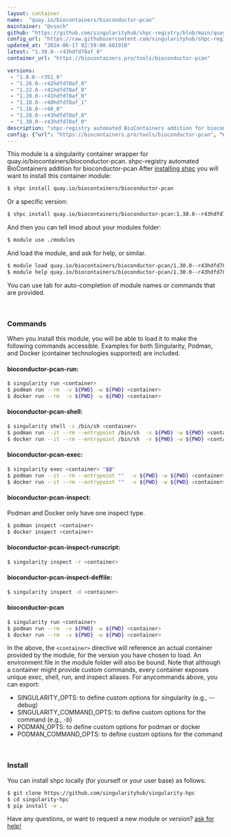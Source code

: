 ```yaml
---
layout: container
name:  "quay.io/biocontainers/bioconductor-pcan"
maintainer: "@vsoch"
github: "https://github.com/singularityhub/shpc-registry/blob/main/quay.io/biocontainers/bioconductor-pcan/container.yaml"
config_url: "https://raw.githubusercontent.com/singularityhub/shpc-registry/main/quay.io/biocontainers/bioconductor-pcan/container.yaml"
updated_at: "2024-06-17 02:59:00.681910"
latest: "1.30.0--r43hdfd78af_0"
container_url: "https://biocontainers.pro/tools/bioconductor-pcan"

versions:
 - "1.8.0--r351_0"
 - "1.26.0--r42hdfd78af_0"
 - "1.22.0--r41hdfd78af_0"
 - "1.20.0--r41hdfd78af_0"
 - "1.18.0--r40hdfd78af_1"
 - "1.16.0--r40_0"
 - "1.28.0--r43hdfd78af_0"
 - "1.30.0--r43hdfd78af_0"
description: "shpc-registry automated BioContainers addition for bioconductor-pcan"
config: {"url": "https://biocontainers.pro/tools/bioconductor-pcan", "maintainer": "@vsoch", "description": "shpc-registry automated BioContainers addition for bioconductor-pcan", "latest": {"1.30.0--r43hdfd78af_0": "sha256:20892624fb2f5c870ad796f8a1a621709963d5e18d6ce7db6aec361525305ad9"}, "tags": {"1.8.0--r351_0": "sha256:8a6805edbc77d7a895b9365cf3553bcb622282814805a2f4e84447be6f05a4df", "1.26.0--r42hdfd78af_0": "sha256:77978c99b81f65c91b92150e219f7500af57a408a0218fc352173cfa7b6d461c", "1.22.0--r41hdfd78af_0": "sha256:197c22bfed5e491dcbf880004704c078b9accd13a82e9e097ea88c066a9f1ac7", "1.20.0--r41hdfd78af_0": "sha256:ac4c9b35a2198c53aa8b704934f66c9c8f1fdb4fed6688eb4c371c8ff9b82fd4", "1.18.0--r40hdfd78af_1": "sha256:9c049b50776ea9d9fe3b739068c1fe9da814328070b9f638599044429f8ada5c", "1.16.0--r40_0": "sha256:b652cba9cd6f789e3b3a669183eea3d997da910d8eec17cae3486e3e9fde98a6", "1.28.0--r43hdfd78af_0": "sha256:6b466ca6c39605b3d296dbddee21a32e10666a22f6fc24da970c958eb772446f", "1.30.0--r43hdfd78af_0": "sha256:20892624fb2f5c870ad796f8a1a621709963d5e18d6ce7db6aec361525305ad9"}, "docker": "quay.io/biocontainers/bioconductor-pcan"}
---
```


This module is a singularity container wrapper for quay.io/biocontainers/bioconductor-pcan.
shpc-registry automated BioContainers addition for bioconductor-pcan
After [installing shpc](#install) you will want to install this container module:


```bash
$ shpc install quay.io/biocontainers/bioconductor-pcan
```

Or a specific version:

```bash
$ shpc install quay.io/biocontainers/bioconductor-pcan:1.30.0--r43hdfd78af_0
```

And then you can tell lmod about your modules folder:

```bash
$ module use ./modules
```

And load the module, and ask for help, or similar.

```bash
$ module load quay.io/biocontainers/bioconductor-pcan/1.30.0--r43hdfd78af_0
$ module help quay.io/biocontainers/bioconductor-pcan/1.30.0--r43hdfd78af_0
```

You can use tab for auto-completion of module names or commands that are provided.

<br>

### Commands

When you install this module, you will be able to load it to make the following commands accessible.
Examples for both Singularity, Podman, and Docker (container technologies supported) are included.

#### bioconductor-pcan-run:

```bash
$ singularity run <container>
$ podman run --rm  -v ${PWD} -w ${PWD} <container>
$ docker run --rm  -v ${PWD} -w ${PWD} <container>
```

#### bioconductor-pcan-shell:

```bash
$ singularity shell -s /bin/sh <container>
$ podman run --it --rm --entrypoint /bin/sh  -v ${PWD} -w ${PWD} <container>
$ docker run --it --rm --entrypoint /bin/sh  -v ${PWD} -w ${PWD} <container>
```

#### bioconductor-pcan-exec:

```bash
$ singularity exec <container> "$@"
$ podman run --it --rm --entrypoint ""  -v ${PWD} -w ${PWD} <container> "$@"
$ docker run --it --rm --entrypoint ""  -v ${PWD} -w ${PWD} <container> "$@"
```

#### bioconductor-pcan-inspect:

Podman and Docker only have one inspect type.

```bash
$ podman inspect <container>
$ docker inspect <container>
```

#### bioconductor-pcan-inspect-runscript:

```bash
$ singularity inspect -r <container>
```

#### bioconductor-pcan-inspect-deffile:

```bash
$ singularity inspect -d <container>
```



#### bioconductor-pcan

```bash
$ singularity run <container>
$ podman run --rm  -v ${PWD} -w ${PWD} <container>
$ docker run --rm  -v ${PWD} -w ${PWD} <container>
```


In the above, the `<container>` directive will reference an actual container provided
by the module, for the version you have chosen to load. An environment file in the
module folder will also be bound. Note that although a container
might provide custom commands, every container exposes unique exec, shell, run, and
inspect aliases. For anycommands above, you can export:

 - SINGULARITY_OPTS: to define custom options for singularity (e.g., --debug)
 - SINGULARITY_COMMAND_OPTS: to define custom options for the command (e.g., -b)
 - PODMAN_OPTS: to define custom options for podman or docker
 - PODMAN_COMMAND_OPTS: to define custom options for the command

<br>

### Install

You can install shpc locally (for yourself or your user base) as follows:

```bash
$ git clone https://github.com/singularityhub/singularity-hpc
$ cd singularity-hpc
$ pip install -e .
```

Have any questions, or want to request a new module or version? [ask for help!](https://github.com/singularityhub/singularity-hpc/issues)
